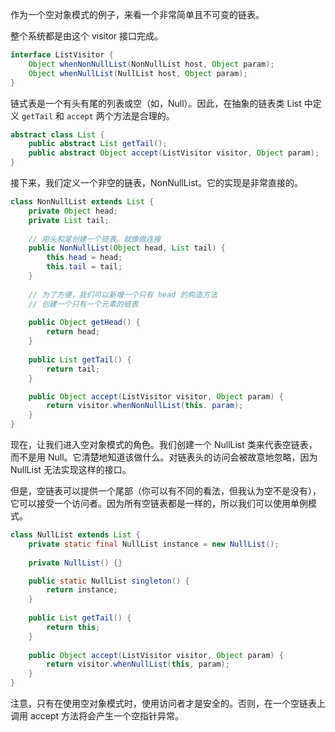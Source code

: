 作为一个空对象模式的例子，来看一个非常简单且不可变的链表。

整个系统都是由这个 visitor 接口完成。

```java
interface ListVisitor {
    Object whenNonNullList(NonNullList host, Object param);
    Object whenNullList(NullList host, Object param);
}
```

链式表是一个有头有尾的列表或空（如，Null）。因此，在抽象的链表类 List 中定义 `getTail` 和 `accept` 两个方法是合理的。

````java
abstract class List {
    public abstract List getTail();
    public abstract Object accept(ListVisitor visitor, Object param);
}
````

接下来，我们定义一个非空的链表，NonNullList。它的实现是非常直接的。

```java
class NonNullList extends List {
    private Object head;
    private List tail;
    
    // 用头和尾创建一个链表。就像做连接
    public NonNullList(Object head, List tail) {
        this.head = head;
        this.tail = tail;
    }
    
    // 为了方便，我们可以新增一个只有 head 的构造方法
    // 创建一个只有一个元素的链表
    
    public Object getHead() {
        return head;
    }
    
    public List getTail() {
        return tail;
    }

    public Object accept(ListVisitor visitor, Object param) {
        return visitor.whenNonNullList(this. param);
    }
}
```

现在，让我们进入空对象模式的角色。我们创建一个 NullList 类来代表空链表，而不是用 Null。它清楚地知道该做什么。对链表头的访问会被故意地忽略，因为 NullList 无法实现这样的接口。

但是，空链表可以提供一个尾部（你可以有不同的看法，但我认为空不是没有），它可以接受一个访问者。因为所有空链表都是一样的，所以我们可以使用单例模式。

```java
class NullList extends List {
    private static final NullList instance = new NullList();
    
    private NullList() {}

    public static NullList singleton() {
        return instance;
    }
    
    public List getTail() {
        return this;
    }
    
    public Object accept(ListVisitor visitor, Object param) {
        return visitor.whenNullList(this, param);
    }
}
```

注意，只有在使用空对象模式时，使用访问者才是安全的。否则，在一个空链表上调用 accept 方法将会产生一个空指针异常。